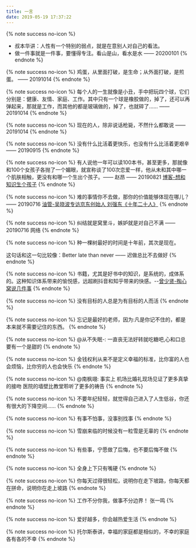 ```yaml
---
title: 一言
date: 2019-05-19 17:37:22
---
```


{% note success no-icon %}
- 叔本华讲：人性有一个特别的弱点，就是在意别人对自己的看法。  
- 做一件事就是一件事，要懂得专注。看山是山，看水是水
—— 20200101
{% endnote %}

{% note success no-icon %}
鸡蛋，从里面打破，是生命；从外面打破，是煎蛋。   —— 20191014
{% endnote %}

{% note success no-icon %}
每个人的一生就像是小丑，手中把玩四个球，它们分别是：健康、友情、家庭、工作。其中只有一个球是橡胶做的，掉了，还可以再弹起来，那就是工作，而其他的都是玻璃做的，掉了，也就碎了……  —— 20191014
{% endnote %}

{% note success no-icon %}
现在的人，除非说话枪毙，不然什么都敢说 —— 20191014
{% endnote %}

{% note success no-icon %}
没有什么比活着更快乐，也没有什么比活着更艰辛 —— 20190915
{% endnote %}

{% note success no-icon %}
有人说他一年可以读100本书，甚至更多，那就像和100个女孩子各抛了一个媚眼，就宣称谈了100次恋爱一样，他从未和其中哪一个肌肤相触，更没有和哪一个生出个孩子。—— 赵昂 —— 20190821 [博客-想和知识生个孩子](https://hoxis.github.io/woyaohezhishishenggehaizi.html)
{% endnote %}

{% note success no-icon %}
难的事情你不去做，那你的价值能够体现在哪儿？—— 20190716 [油管-吴晓波专访京东创始人 刘强东《十年二十人》](https://www.youtube.com/watch?v=HdF5pXeMjxg)
{% endnote %}

{% note success no-icon %}
纠结就是窝里斗，嫉妒就是对自己不满 —— 20190716 网络
{% endnote %}

{% note success no-icon %}
种一棵树最好的时间是十年前，其次是现在。

这句话和这一句比较像：Better late than never —— 迟做总比不去做好
{% endnote %}

{% note success no-icon %}
书籍，尤其是好书中的知识，是系统的，成体系的。这种知识体系带来的愉悦感，远超刷抖音和知乎带来的快感。--[曾少贤-掏心窝说几件事](https://mp.weixin.qq.com/s?__biz=MzI1MzUzNTc0NQ==&mid=2247489210&idx=1&sn=c5e67b4b972eb1711d1941ddef990531&chksm=e9d3a5d4dea42cc2b69a0282ee06b777e60b59cea7ff00088308a35f554e85f3340c32a82bb5&mpshare=1&scene=1&srcid=#rd)
{% endnote %}

{% note success no-icon %}
没有目标的人总是为有目标的人而活
{% endnote %}

{% note success no-icon %}
忘记是最好的老师，因为:凡是你记不住的，都是本来就不需要记住的东西。
{% endnote %}

{% note success no-icon %}
@从不失眠-: 一直丧无法好转就吃糖吧,心和口总要有一个是甜的
{% endnote %}

{% note success no-icon %}
金钱权利从来不是定义幸福的标准，比你富的人也会烦恼，比你穷的人也会快乐
{% endnote %}

{% note success no-icon %}
@南枫翊: 事实上  机场比婚礼现场见证了更多真挚的接吻  医院的墙壁比教堂聆听了更多的祷告
{% endnote %}

{% note success no-icon %}
不要年纪轻轻，就觉得自己进入了人生低谷，你还有很大的下降空间……
{% endnote %}

{% note success no-icon %}
有事不怕事，没事别找事
{% endnote %}

{% note success no-icon %}
雪崩来临的时候没有一粒雪是无辜的
{% endnote %}

{% note success no-icon %}
有些事，宁愿做了后悔，也不要后悔不做
{% endnote %}

{% note success no-icon %}
全身上下只有嘴硬
{% endnote %}

{% note success no-icon %}
你每天过得很轻松，说明你在走下坡路，你每天都在拼命，说明你在走上坡路
{% endnote %}

{% note success no-icon %}
工作不分你我，做事不分边界！   张一鸣
{% endnote %}

{% note success no-icon %}
爱好越多，你会越热爱生活
{% endnote %}

{% note success no-icon %}
托尔斯泰讲，幸福的家庭都是相似的，不幸的家庭各有各的不幸
{% endnote %}
